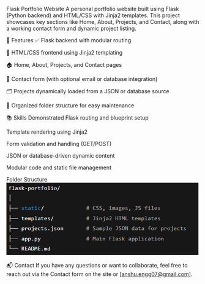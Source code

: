 Flask Portfolio Website
A personal portfolio website built using Flask (Python backend) and HTML/CSS with Jinja2 templates. This project showcases key sections like Home, About, Projects, and Contact, along with a working contact form and dynamic project listing.

🚀 Features
✅ Flask backend with modular routing

🎨 HTML/CSS frontend using Jinja2 templating

🏠 Home, About, Projects, and Contact pages

📨 Contact form (with optional email or database integration)

🗂️ Projects dynamically loaded from a JSON or database source

📁 Organized folder structure for easy maintenance

📚 Skills Demonstrated
Flask routing and blueprint setup

Template rendering using Jinja2

Form validation and handling (GET/POST)

JSON or database-driven dynamic content

Modular code and static file management

Folder Structure
![alt text](/personal-portfolio//app/static/images/image.png)

📬 Contact
If you have any questions or want to collaborate, feel free to reach out via the Contact form on the site or [anshu.engg07@gmail.com].
